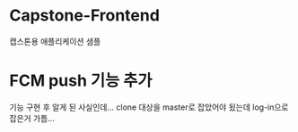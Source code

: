 # Capstone-Frontend
캡스톤용 애플리케이션 샘플

# FCM push 기능 추가

기능 구현 후 알게 된 사실인데... clone 대상을 master로 잡았어야 됬는데 log-in으로 잡은거 가틈...  
